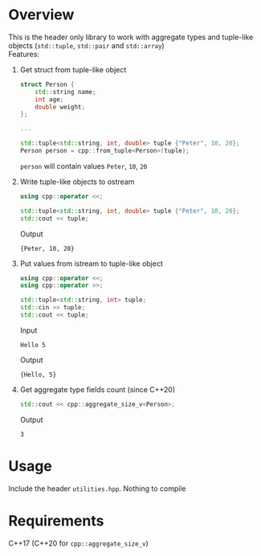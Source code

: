 # Overview
This is the header only library to work with aggregate types and tuple-like objects (`std::tuple`, `std::pair` and `std::array`) \
Features:
1. Get struct from tuple-like object 
    ```c++
    struct Person {
        std::string name;
        int age;
        double weight;
    };
    
    ...
    
    std::tuple<std::string, int, double> tuple {"Peter", 10, 20};
    Person person = cpp::from_tuple<Person>(tuple);
    ```
   `person` will contain values `Peter`, `10`, `20`

2. Write tuple-like objects to ostream
   ```c++
   using cpp::operator <<;

   std::tuple<std::string, int, double> tuple {"Peter", 10, 20};
   std::cout << tuple;
   ```
   Output
   ```
   {Peter, 10, 20}
   ```
   
3. Put values from istream to tuple-like object
   ```c++
   using cpp::operator <<;
   using cpp::operator >>;
   
   std::tuple<std::string, int> tuple;
   std::cin >> tuple;
   std::cout << tuple;
   ```
   Input
   ```
   Hello 5
   ```
   
   Output
   
   ```
   {Hello, 5}
   ```
   
4. Get aggregate type fields count (since C++20)
   ```c++
   std::cout << cpp::aggregate_size_v<Person>;
   ```
   Output
   ```
   3
   ```

# Usage
Include the header `utilities.hpp`. Nothing to compile

# Requirements
C++17 (C++20 for `cpp::aggregate_size_v`)
